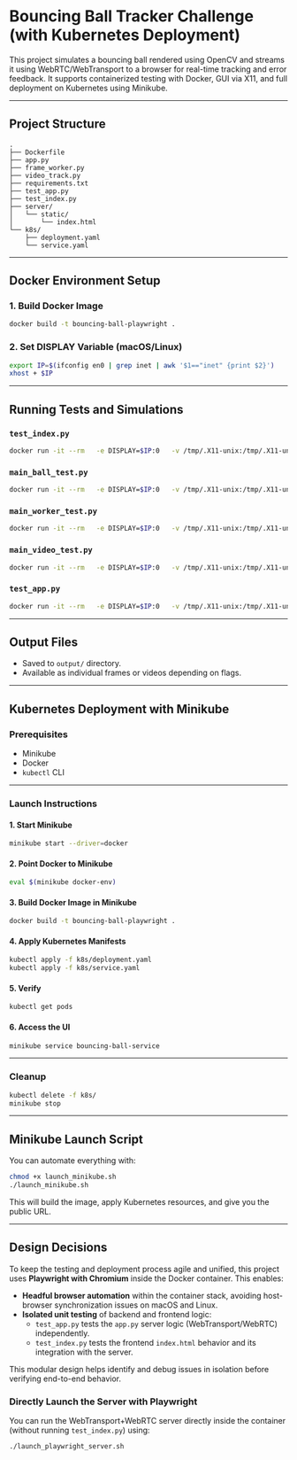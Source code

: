 # Bouncing Ball Tracker Challenge (with Kubernetes Deployment)

This project simulates a bouncing ball rendered using OpenCV and streams it using WebRTC/WebTransport to a browser for real-time tracking and error feedback. It supports containerized testing with Docker, GUI via X11, and full deployment on Kubernetes using Minikube.

---

## Project Structure

```
.
├── Dockerfile
├── app.py
├── frame_worker.py
├── video_track.py
├── requirements.txt
├── test_app.py
├── test_index.py
├── server/
│   └── static/
│       └── index.html
└── k8s/
    ├── deployment.yaml
    └── service.yaml
```

---

## Docker Environment Setup

### 1. Build Docker Image

```bash
docker build -t bouncing-ball-playwright .
```

### 2. Set DISPLAY Variable (macOS/Linux)

```bash
export IP=$(ifconfig en0 | grep inet | awk '$1=="inet" {print $2}')
xhost + $IP
```

---

## Running Tests and Simulations

### `test_index.py`

```bash
docker run -it --rm   -e DISPLAY=$IP:0   -v /tmp/.X11-unix:/tmp/.X11-unix   -v "$(pwd)/output":/app/tests/output   bouncing-ball-playwright   pytest test_index.py -s -v
```

### `main_ball_test.py`

```bash
docker run -it --rm   -e DISPLAY=$IP:0   -v /tmp/.X11-unix:/tmp/.X11-unix   -v "$(pwd)/output":/app/output   bouncing-ball-playwright   python3 main_ball_test.py --fps 30 --duration 5
```

### `main_worker_test.py`

```bash
docker run -it --rm   -e DISPLAY=$IP:0   -v /tmp/.X11-unix:/tmp/.X11-unix   -v "$(pwd)/output":/app/output   bouncing-ball-playwright   python3 main_worker_test.py --fps 30 --duration 5
```

### `main_video_test.py`

```bash
docker run -it --rm   -e DISPLAY=$IP:0   -v /tmp/.X11-unix:/tmp/.X11-unix   -v "$(pwd)/output":/app/output   bouncing-ball-playwright   python3 main_video_test.py --fps 30 --duration 5
```

### `test_app.py`

```bash
docker run -it --rm   -e DISPLAY=$IP:0   -v /tmp/.X11-unix:/tmp/.X11-unix   -p 8000:8000 -p 8080:8080   bouncing-ball-playwright   pytest test_app.py -s -v
```

---

## Output Files

- Saved to `output/` directory.
- Available as individual frames or videos depending on flags.

---

## Kubernetes Deployment with Minikube

### Prerequisites

- Minikube
- Docker
- `kubectl` CLI

---

### Launch Instructions

#### 1. Start Minikube

```bash
minikube start --driver=docker
```

#### 2. Point Docker to Minikube

```bash
eval $(minikube docker-env)
```

#### 3. Build Docker Image in Minikube

```bash
docker build -t bouncing-ball-playwright .
```

#### 4. Apply Kubernetes Manifests

```bash
kubectl apply -f k8s/deployment.yaml
kubectl apply -f k8s/service.yaml
```

#### 5. Verify

```bash
kubectl get pods
```

#### 6. Access the UI

```bash
minikube service bouncing-ball-service
```

---

### Cleanup

```bash
kubectl delete -f k8s/
minikube stop
```

---

## Minikube Launch Script

You can automate everything with:

```bash
chmod +x launch_minikube.sh
./launch_minikube.sh
```

This will build the image, apply Kubernetes resources, and give you the public URL.

---

## Design Decisions

To keep the testing and deployment process agile and unified, this project uses **Playwright with Chromium** inside the Docker container. This enables:

- **Headful browser automation** within the container stack, avoiding host-browser synchronization issues on macOS and Linux.
- **Isolated unit testing** of backend and frontend logic:
  - `test_app.py` tests the `app.py` server logic (WebTransport/WebRTC) independently.
  - `test_index.py` tests the frontend `index.html` behavior and its integration with the server.

This modular design helps identify and debug issues in isolation before verifying end-to-end behavior.

### Directly Launch the Server with Playwright

You can run the WebTransport+WebRTC server directly inside the container (without running `test_index.py`) using:

```bash
./launch_playwright_server.sh
```
